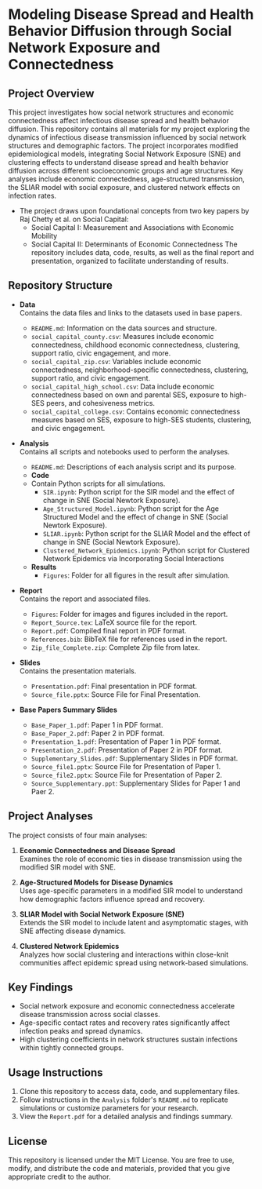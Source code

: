 # Modeling Disease Spread and Health Behavior Diffusion through Social Network Exposure and Connectedness

## Project Overview
This project investigates how social network structures and economic connectedness affect infectious disease spread and health behavior diffusion. 
This repository contains all materials for my project exploring the dynamics of infectious disease transmission influenced by social network structures and demographic factors. The project incorporates modified epidemiological models, integrating Social Network Exposure (SNE) and clustering effects to understand disease spread and health behavior diffusion across different socioeconomic groups and age structures. Key analyses include economic connectedness, age-structured transmission, the SLIAR model with social exposure, and clustered network effects on infection rates.
- The project draws upon foundational concepts from two key papers by Raj Chetty et al. on Social Capital:
  - Social Capital I: Measurement and Associations with Economic Mobility
  - Social Capital II: Determinants of Economic Connectedness
The repository includes data, code, results, as well as the final report and presentation, organized to facilitate understanding of results.

## Repository Structure
- **Data**  
  Contains the data files and links to the datasets used in base papers.
  - `README.md`: Information on the data sources and structure.
  - `social_capital_county.csv`: Measures include economic connectedness, childhood economic connectedness, clustering, support ratio, civic engagement, and more.
  - `social_capital_zip.csv`: Variables include economic connectedness, neighborhood-specific connectedness, clustering, support ratio, and civic engagement.
  - `social_capital_high_school.csv`: Data include economic connectedness based on own and parental SES, exposure to high-SES peers, and cohesiveness metrics.
  - `social_capital_college.csv`: Contains economic connectedness measures based on SES, exposure to high-SES students, clustering, and civic engagement.
  
- **Analysis**  
  Contains all scripts and notebooks used to perform the analyses.
  - `README.md`: Descriptions of each analysis script and its purpose.
  - **Code**
  - Contain Python scripts for all simulations.
    - `SIR.ipynb`: Python script for the SIR model and the effect of change in SNE (Social Newtork Exposure).
    - `Age_Structured_Model.ipynb`: Python script for the Age Structured Model and the effect of change in SNE (Social Newtork Exposure).
    - `SLIAR.ipynb`: Python script for the SLIAR Model and the effect of change in SNE (Social Newtork Exposure).
    - `Clustered_Network_Epidemics.ipynb`: Python script for Clustered Network Epidemics via Incorporating Social Interactions
  - **Results**
    - `Figures`: Folder for all figures in the result after simulation.

- **Report**  
  Contains the report and associated files.
  - `Figures`: Folder for images and figures included in the report.
  - `Report_Source.tex`: LaTeX source file for the report.
  - `Report.pdf`: Compiled final report in PDF format.
  - `References.bib`: BibTeX file for references used in the report.
  - `Zip_file_Complete.zip`: Complete Zip file from latex.
  
- **Slides**  
  Contains the presentation materials.
  - `Presentation.pdf`: Final presentation in PDF format.
  - `Source_file.pptx`: Source File for Final Presentation.
  
- **Base Papers Summary Slides**  
  - `Base_Paper_1.pdf`: Paper 1 in PDF format.
  - `Base_Paper_2.pdf`: Paper 2 in PDF format.
  - `Presentation_1.pdf`: Presentation of Paper 1 in PDF format.
  - `Presentation_2.pdf`: Presentation of Paper 2 in PDF format.
  - `Supplementary_Slides.pdf`: Supplementary Slides in PDF format.
  - `Source_file1.pptx`: Source File for Presentation of Paper 1.
  - `Source_file2.pptx`: Source File for Presentation of Paper 2.
  - `Source_Supplementary.ppt`: Supplementary Slides for Paper 1 and Paer 2.

## Project Analyses
The project consists of four main analyses:
1. **Economic Connectedness and Disease Spread**  
   Examines the role of economic ties in disease transmission using the modified SIR model with SNE.

2. **Age-Structured Models for Disease Dynamics**  
   Uses age-specific parameters in a modified SIR model to understand how demographic factors influence spread and recovery.

3. **SLIAR Model with Social Network Exposure (SNE)**  
   Extends the SIR model to include latent and asymptomatic stages, with SNE affecting disease dynamics.

4. **Clustered Network Epidemics**  
   Analyzes how social clustering and interactions within close-knit communities affect epidemic spread using network-based simulations.

## Key Findings
- Social network exposure and economic connectedness accelerate disease transmission across social classes.
- Age-specific contact rates and recovery rates significantly affect infection peaks and spread dynamics.
- High clustering coefficients in network structures sustain infections within tightly connected groups.

## Usage Instructions
1. Clone this repository to access data, code, and supplementary files.
2. Follow instructions in the `Analysis` folder's `README.md` to replicate simulations or customize parameters for your research.
3. View the `Report.pdf` for a detailed analysis and findings summary.

## License
This repository is licensed under the MIT License. You are free to use, modify, and distribute the code and materials, provided that you give appropriate credit to the author.

